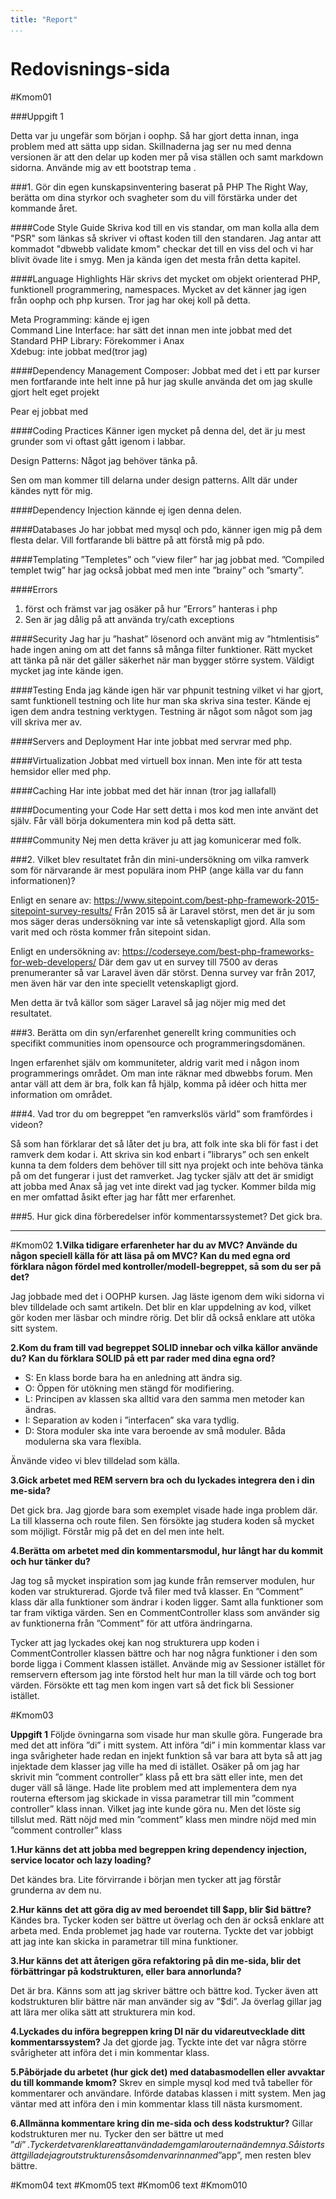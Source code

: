 ```yaml
---
title: "Report"
...
```

Redovisnings-sida
=========================

#Kmom01

###Uppgift 1

Detta var ju ungefär som början i oophp. Så har gjort detta innan, inga problem
med att sätta upp sidan. Skillnaderna jag ser nu med denna versionen är att den delar up koden
mer på visa ställen och samt markdown sidorna. Använde mig av ett bootstrap tema
.

###1. Gör din egen kunskapsinventering baserat på PHP The Right Way, berätta om dina styrkor och svagheter som du vill förstärka under det kommande året.

####Code Style Guide
Skriva kod till en vis standar, om man kolla alla dem "PSR" som länkas så skriver vi oftast koden till den standaren. Jag antar att kommadot "dbwebb validate kmom" checkar det till en viss del och vi har blivit övade lite i smyg. Men ja kända igen det mesta från detta kapitel.


####Language Highlights
Här skrivs det mycket om objekt orienterad PHP, funktionell programmering, namespaces. Mycket av
det känner jag igen från oophp och php kursen. Tror jag har okej koll på detta.

Meta Programming: kände ej igen <br>
Command Line Interface: har sätt det innan men inte jobbat med det <br>
Standard PHP Library: Förekommer i Anax <br>
Xdebug: inte jobbat med(tror jag)

####Dependency Management
Composer: Jobbat med det i ett par kurser men fortfarande inte helt inne på hur
jag skulle använda det om jag skulle gjort helt eget projekt

Pear ej jobbat med

####Coding Practices
Känner igen mycket på denna del, det är ju mest grunder som vi oftast gått igenom i labbar.

Design Patterns: Något jag behöver tänka på.

Sen om man kommer till delarna under design patterns. Allt där under kändes nytt för mig.

####Dependency Injection
kännde ej igen denna delen.

####Databases
Jo har jobbat med mysql och pdo, känner igen mig på dem flesta delar. Vill fortfarande bli
bättre på att förstå mig på pdo.

####Templating
”Templetes” och ”view filer” har jag jobbat med. ”Compiled templet twig” har jag också jobbat med
men inte ”brainy” och ”smarty”.

####Errors
1. först och främst var jag osäker på hur ”Errors” hanteras i php <br>
2. Sen är jag dålig på att använda try/cath exceptions <br>

####Security
Jag har ju ”hashat” lösenord och använt mig av ”htmlentisis” hade ingen aning om att det fanns så många filter funktioner. Rätt mycket att tänka på när det gäller säkerhet när man bygger större system. Väldigt mycket jag inte kände igen.

####Testing
Enda jag kände igen här var phpunit testning vilket vi har gjort, samt funktionell testning och lite hur man ska skriva sina tester. Kände ej igen dem andra testning verktygen. Testning är något som något som jag vill skriva mer av.

####Servers and Deployment
Har inte jobbat med servrar med php.

####Virtualization
Jobbat med virtuell box innan. Men inte för att testa hemsidor eller med php.

####Caching
Har inte jobbat med det här innan (tror jag iallafall)

####Documenting your Code
Har sett detta i mos kod men inte använt det själv. Får väll börja dokumentera min kod på detta
sätt.

####Community
Nej men detta kräver ju att jag komunicerar med folk.


###2. Vilket blev resultatet från din mini-undersökning om vilka ramverk som för närvarande är mest populära inom PHP (ange källa var du fann informationen)?

Enligt en senare av: https://www.sitepoint.com/best-php-framework-2015-sitepoint-survey-results/
Från 2015 så är Laravel störst, men det är ju som mos säger deras undersökning var inte så
vetenskapligt gjord. Alla som varit med och rösta kommer från sitepoint sidan.

Enligt en undersökning av: https://coderseye.com/best-php-frameworks-for-web-developers/
Där dem gav ut en survey till 7500 av deras prenumeranter så var Laravel även där störst.  Denna
survey var från 2017, men även här var den inte speciellt vetenskapligt gjord.

Men detta är två källor som säger Laravel så jag nöjer mig med det resultatet.

###3. Berätta om din syn/erfarenhet generellt kring communities och specifikt communities inom opensource och programmeringsdomänen.

Ingen erfarenhet själv om kommuniteter, aldrig varit med i någon inom programmerings området. Om
man inte räknar med dbwebbs forum. Men antar väll att dem är bra, folk kan få hjälp, komma på
idéer och hitta mer information om området.

###4. Vad tror du om begreppet “en ramverkslös värld” som framfördes i videon?

Så som han förklarar det så låter det ju bra, att folk inte ska bli för fast i det ramverk dem kodar i. Att skriva sin kod enbart i ”librarys” och sen enkelt kunna ta dem folders dem behöver till sitt nya projekt och inte behöva tänka på om det fungerar i just det ramverket. Jag tycker själv att det är smidigt att jobba med Anax så jag vet inte direkt vad jag tycker. Kommer bilda mig en mer omfattad åsikt efter jag har fått mer erfarenhet.


###5. Hur gick dina förberedelser inför kommentarssystemet?
Det gick bra.

<hr>

#Kmom02
**1.Vilka tidigare erfarenheter har du av MVC? Använde du någon speciell källa för att läsa på om MVC? Kan du med egna ord förklara någon fördel med kontroller/modell-begreppet, så som du ser på det?**

Jag jobbade med det i OOPHP kursen. Jag läste igenom dem wiki sidorna vi blev tilldelade och samt artikeln. Det blir en klar uppdelning av kod, vilket gör koden mer läsbar och mindre rörig. Det blir då också enklare att utöka sitt system.


**2.Kom du fram till vad begreppet SOLID innebar och vilka källor använde du? Kan du förklara SOLID på ett par rader med dina egna ord?**

- S: En klass borde bara ha en anledning att ändra sig.
- O: Öppen för utökning men stängd för modifiering.
- L: Principen av klassen ska alltid vara den samma men metoder kan ändras.
- I: Separation av koden i ”interfacen” ska vara tydlig.
- D: Stora moduler ska inte vara beroende av små moduler. Båda modulerna ska vara flexibla.

Änvände video vi blev tilldelad som källa.

**3.Gick arbetet med REM servern bra och du lyckades integrera den i din me-sida?**

Det gick bra. Jag gjorde bara som exemplet visade hade inga problem där. La till klasserna och route filen. Sen försökte jag studera koden så mycket som möjligt. Förstår mig på det en del men inte helt.

**4.Berätta om arbetet med din kommentarsmodul, hur långt har du kommit och hur tänker du?**

Jag tog så mycket inspiration som jag kunde från remserver modulen, hur koden var strukturerad.  Gjorde två filer med två klasser. En ”Comment” klass där alla funktioner som ändrar i koden ligger. Samt alla funktioner som tar fram viktiga värden. Sen en CommentController klass som använder sig av funktionerna från ”Comment” för att utföra ändringarna.  

Tycker att jag lyckades okej kan nog strukturera upp koden i CommentController klassen bättre och har nog några funktioner i den som borde ligga i Comment klassen istället. Använde mig av Sessioner istället för remservern eftersom jag inte förstod helt hur man la till värde och tog bort värden. Försökte ett tag men kom ingen vart så det fick bli Sessioner istället.

#Kmom03

**Uppgift 1**
Följde övningarna som visade hur man skulle göra. Fungerade bra med det att införa ”di” i mitt system. Att införa ”di” i min kommentar klass var inga svårigheter hade redan en injekt funktion så var bara att byta så att jag injektade dem klasser jag ville ha med di istället. Osäker på om jag har skrivit min ”comment controller” klass på ett bra sätt eller inte, men det duger väll så länge.
Hade lite problem med att implementera dem nya routerna eftersom jag skickade in vissa parametrar till min ”comment controller” klass innan. Vilket jag inte kunde göra nu. Men det löste sig tillslut med. Rätt nöjd med min ”comment” klass men mindre nöjd med min ”comment controller” klass



**1.Hur känns det att jobba med begreppen kring dependency injection, service locator och lazy loading?**

Det kändes bra. Lite förvirrande i början men tycker att jag förstår grunderna av dem nu.


**2.Hur känns det att göra dig av med beroendet till $app, blir $id bättre?**
Kändes bra. Tycker koden ser bättre ut överlag och den är också enklare att arbeta med. Enda problemet jag hade var routerna. Tyckte det var jobbigt att jag inte kan skicka in parametrar till mina funktioner.

**3.Hur känns det att återigen göra refaktoring på din me-sida, blir det förbättringar på kodstrukturen, eller bara annorlunda?**

Det är bra. Känns som att jag skriver bättre och bättre kod. Tycker även att kodstrukturen blir bättre när man använder sig av ”$di”. Ja överlag gillar jag att lära mer olika sätt att strukturera min kod.

**4.Lyckades du införa begreppen kring DI när du vidareutvecklade ditt kommentarssystem?**
Ja det gjorde jag. Tyckte inte det var några större svårigheter att införa det i min kommentar klass.

**5.Påbörjade du arbetet (hur gick det) med databasmodellen eller avvaktar du till kommande kmom?**
Skrev en simple mysql kod med två tabeller för kommentarer och användare. Införde databas klassen i mitt system. Men jag väntar med att införa den i min kommentar klass till nästa kursmoment.

**6.Allmänna kommentare kring din me-sida och dess kodstruktur?**
Gillar kodstrukturen mer nu. Tycker den ser bättre ut med ”$di”. Tycker det var enklare att använda dem gamla routerna än dem nya. Så i stort sätt gillade jag rout strukturen så som den var innan med ”$app”, men resten blev bättre.





#Kmom04
text
#Kmom05
text
#Kmom06
text
#Kmom010
